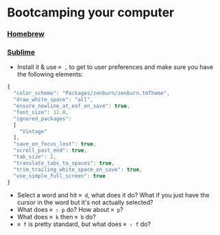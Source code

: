 # Bootcamping your computer

### [Homebrew](http://mxcl.github.io/homebrew/)

### [Sublime](http://www.sublimetext.com/)

- Install it & use ```⌘ ,``` to get to user preferences and make sure you have the following elements:

```js
{
  "color_scheme": "Packages/zenburn/zenburn.tmTheme",
  "draw_white_space": "all",
  "ensure_newline_at_eof_on_save": true,
  "font_size": 11.0,
  "ignored_packages":
  [
    "Vintage"
  ],
  "save_on_focus_lost": true,
  "scroll_past_end": true,
  "tab_size": 2,
  "translate_tabs_to_spaces": true,
  "trim_trailing_white_space_on_save": true,
  "use_simple_full_screen": true
}
```


- Select a word and hit ```⌘ d```, what does it do? What if you just have the cursor in the word but it's not actually selected?
- What does ```⌘ ⇧ p``` do? How about ```⌘ p```?
- What does ```⌘ k``` then ```⌘ b``` do?
- ```⌘ f``` is pretty standard, but what does ```⌘ ⇧ f``` do?
